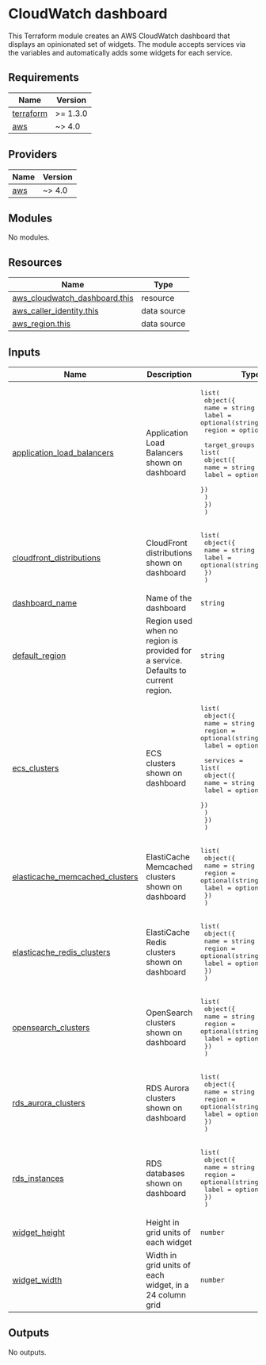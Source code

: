 # CloudWatch dashboard

This Terraform module creates an AWS CloudWatch dashboard that displays an
opinionated set of widgets. The module accepts services via the variables and
automatically adds some widgets for each service.

<!-- BEGIN_TF_DOCS -->
## Requirements

| Name | Version |
|------|---------|
| <a name="requirement_terraform"></a> [terraform](#requirement\_terraform) | >= 1.3.0 |
| <a name="requirement_aws"></a> [aws](#requirement\_aws) | ~> 4.0 |

## Providers

| Name | Version |
|------|---------|
| <a name="provider_aws"></a> [aws](#provider\_aws) | ~> 4.0 |

## Modules

No modules.

## Resources

| Name | Type |
|------|------|
| [aws_cloudwatch_dashboard.this](https://registry.terraform.io/providers/hashicorp/aws/latest/docs/resources/cloudwatch_dashboard) | resource |
| [aws_caller_identity.this](https://registry.terraform.io/providers/hashicorp/aws/latest/docs/data-sources/caller_identity) | data source |
| [aws_region.this](https://registry.terraform.io/providers/hashicorp/aws/latest/docs/data-sources/region) | data source |

## Inputs

| Name | Description | Type | Default | Required |
|------|-------------|------|---------|:--------:|
| <a name="input_application_load_balancers"></a> [application\_load\_balancers](#input\_application\_load\_balancers) | Application Load Balancers shown on dashboard | <pre>list(<br>    object({<br>      name   = string<br>      label  = optional(string)<br>      region = optional(string)<br><br>      target_groups = list(<br>        object({<br>          name  = string<br>          label = optional(string)<br>        })<br>      )<br>    })<br>  )</pre> | `[]` | no |
| <a name="input_cloudfront_distributions"></a> [cloudfront\_distributions](#input\_cloudfront\_distributions) | CloudFront distributions shown on dashboard | <pre>list(<br>    object({<br>      name  = string<br>      label = optional(string)<br>    })<br>  )</pre> | `[]` | no |
| <a name="input_dashboard_name"></a> [dashboard\_name](#input\_dashboard\_name) | Name of the dashboard | `string` | `"Overview"` | no |
| <a name="input_default_region"></a> [default\_region](#input\_default\_region) | Region used when no region is provided for a service. Defaults to current region. | `string` | `null` | no |
| <a name="input_ecs_clusters"></a> [ecs\_clusters](#input\_ecs\_clusters) | ECS clusters shown on dashboard | <pre>list(<br>    object({<br>      name   = string<br>      region = optional(string)<br>      label  = optional(string)<br><br>      services = list(<br>        object({<br>          name  = string<br>          label = optional(string)<br>        })<br>      )<br>    })<br>  )</pre> | `[]` | no |
| <a name="input_elasticache_memcached_clusters"></a> [elasticache\_memcached\_clusters](#input\_elasticache\_memcached\_clusters) | ElastiCache Memcached clusters shown on dashboard | <pre>list(<br>    object({<br>      name   = string<br>      region = optional(string)<br>      label  = optional(string)<br>    })<br>  )</pre> | `[]` | no |
| <a name="input_elasticache_redis_clusters"></a> [elasticache\_redis\_clusters](#input\_elasticache\_redis\_clusters) | ElastiCache Redis clusters shown on dashboard | <pre>list(<br>    object({<br>      name   = string<br>      region = optional(string)<br>      label  = optional(string)<br>    })<br>  )</pre> | `[]` | no |
| <a name="input_opensearch_clusters"></a> [opensearch\_clusters](#input\_opensearch\_clusters) | OpenSearch clusters shown on dashboard | <pre>list(<br>    object({<br>      name   = string<br>      region = optional(string)<br>      label  = optional(string)<br>    })<br>  )</pre> | `[]` | no |
| <a name="input_rds_aurora_clusters"></a> [rds\_aurora\_clusters](#input\_rds\_aurora\_clusters) | RDS Aurora clusters shown on dashboard | <pre>list(<br>    object({<br>      name   = string<br>      region = optional(string)<br>      label  = optional(string)<br>    })<br>  )</pre> | `[]` | no |
| <a name="input_rds_instances"></a> [rds\_instances](#input\_rds\_instances) | RDS databases shown on dashboard | <pre>list(<br>    object({<br>      name   = string<br>      region = optional(string)<br>      label  = optional(string)<br>    })<br>  )</pre> | `[]` | no |
| <a name="input_widget_height"></a> [widget\_height](#input\_widget\_height) | Height in grid units of each widget | `number` | `6` | no |
| <a name="input_widget_width"></a> [widget\_width](#input\_widget\_width) | Width in grid units of each widget, in a 24 column grid | `number` | `8` | no |

## Outputs

No outputs.
<!-- END_TF_DOCS -->